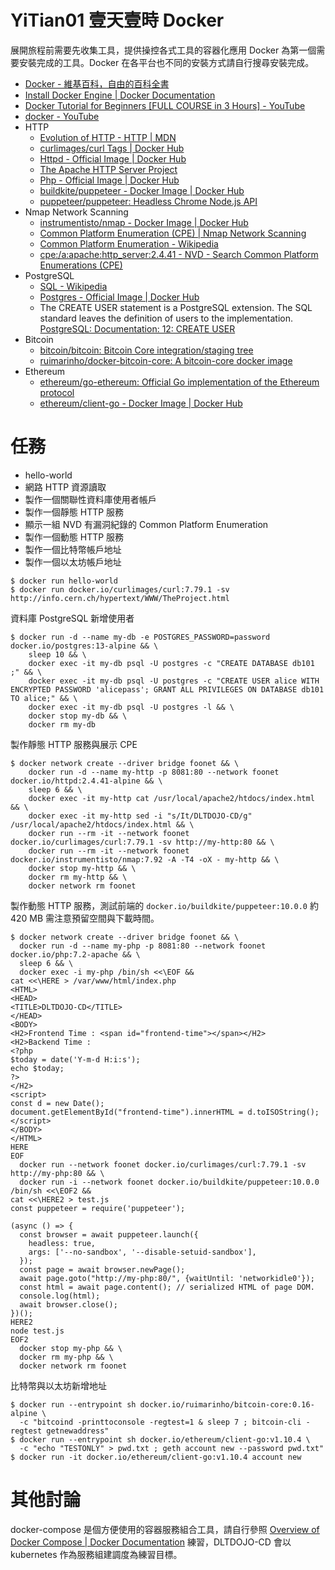 # YiTian01 壹天壹時 Docker

展開旅程前需要先收集工具，提供操控各式工具的容器化應用 Docker 為第一個需要安裝完成的工具。Docker 在各平台也不同的安裝方式請自行搜尋安裝完成。

- [Docker - 維基百科，自由的百科全書](https://zh.wikipedia.org/zh-tw/Docker)
- [Install Docker Engine | Docker Documentation](https://docs.docker.com/engine/install/)
- [Docker Tutorial for Beginners [FULL COURSE in 3 Hours] - YouTube](https://www.youtube.com/watch?v=3c-iBn73dDE)
- [docker - YouTube](https://www.youtube.com/results?search_query=docker&sp=EgIYAg%253D%253D)
- HTTP
  - [Evolution of HTTP - HTTP | MDN](https://developer.mozilla.org/en-US/docs/Web/HTTP/Basics_of_HTTP/Evolution_of_HTTP#invention_of_the_world_wide_web)
  - [curlimages/curl Tags | Docker Hub](https://hub.docker.com/r/curlimages/curl/tags?page=1&ordering=last_updated)
  - [Httpd - Official Image | Docker Hub](https://hub.docker.com/_/httpd)
  - [The Apache HTTP Server Project](https://httpd.apache.org/)
  - [Php - Official Image | Docker Hub](https://hub.docker.com/_/php)
  - [buildkite/puppeteer - Docker Image | Docker Hub](https://hub.docker.com/r/buildkite/puppeteer)
  - [puppeteer/puppeteer: Headless Chrome Node.js API](https://github.com/puppeteer/puppeteer)
- Nmap Network Scanning
  - [instrumentisto/nmap - Docker Image | Docker Hub](https://hub.docker.com/r/instrumentisto/nmap)
  - [Common Platform Enumeration (CPE) | Nmap Network Scanning](https://nmap.org/book/output-formats-cpe.html)
  - [Common Platform Enumeration - Wikipedia](https://en.wikipedia.org/wiki/Common_Platform_Enumeration)
  - [cpe:/a:apache:http_server:2.4.41 - NVD - Search Common Platform Enumerations (CPE)](https://nvd.nist.gov/products/cpe/search/results?namingFormat=2.2&keyword=cpe%3A%2Fa%3Aapache%3Ahttp_server%3A2.4.41)
- PostgreSQL
  - [SQL - Wikipedia](https://en.wikipedia.org/wiki/SQL)
  - [Postgres - Official Image | Docker Hub](https://hub.docker.com/_/postgres?tab=description&page=1&ordering=last_updated)
  - The CREATE USER statement is a PostgreSQL extension. The SQL standard leaves the definition of users to the implementation. [PostgreSQL: Documentation: 12: CREATE USER](https://www.postgresql.org/docs/12/sql-createuser.html)
- Bitcoin
  - [bitcoin/bitcoin: Bitcoin Core integration/staging tree](https://github.com/bitcoin/bitcoin)
  - [ruimarinho/docker-bitcoin-core: A bitcoin-core docker image](https://github.com/ruimarinho/docker-bitcoin-core)
- Ethereum
  - [ethereum/go-ethereum: Official Go implementation of the Ethereum protocol](https://github.com/ethereum/go-ethereum)
  - [ethereum/client-go - Docker Image | Docker Hub](https://hub.docker.com/r/ethereum/client-go)

# 任務

- hello-world
- 網路 HTTP 資源讀取
- 製作一個關聯性資料庫使用者帳戶
- 製作一個靜態 HTTP 服務
- 顯示一組 NVD 有漏洞紀錄的 Common Platform Enumeration
- 製作一個動態 HTTP 服務
- 製作一個比特幣帳戶地址
- 製作一個以太坊帳戶地址

```
$ docker run hello-world
$ docker run docker.io/curlimages/curl:7.79.1 -sv http://info.cern.ch/hypertext/WWW/TheProject.html
```

資料庫 PostgreSQL 新增使用者

```
$ docker run -d --name my-db -e POSTGRES_PASSWORD=password docker.io/postgres:13-alpine && \
    sleep 10 && \
    docker exec -it my-db psql -U postgres -c "CREATE DATABASE db101 ;" && \
    docker exec -it my-db psql -U postgres -c "CREATE USER alice WITH ENCRYPTED PASSWORD 'alicepass'; GRANT ALL PRIVILEGES ON DATABASE db101 TO alice;" && \
    docker exec -it my-db psql -U postgres -l && \
    docker stop my-db && \
    docker rm my-db
```

製作靜態 HTTP 服務與展示 CPE

```
$ docker network create --driver bridge foonet && \
    docker run -d --name my-http -p 8081:80 --network foonet docker.io/httpd:2.4.41-alpine && \
    sleep 6 && \
    docker exec -it my-http cat /usr/local/apache2/htdocs/index.html && \
    docker exec -it my-http sed -i "s/It/DLTDOJO-CD/g" /usr/local/apache2/htdocs/index.html && \
    docker run --rm -it --network foonet docker.io/curlimages/curl:7.79.1 -sv http://my-http:80 && \
    docker run --rm -it --network foonet docker.io/instrumentisto/nmap:7.92 -A -T4 -oX - my-http && \
    docker stop my-http && \
    docker rm my-http && \
    docker network rm foonet
```

製作動態 HTTP 服務，測試前端的 ```docker.io/buildkite/puppeteer:10.0.0``` 約 420 MB 需注意預留空間與下載時間。

```
$ docker network create --driver bridge foonet && \
  docker run -d --name my-php -p 8081:80 --network foonet docker.io/php:7.2-apache && \
  sleep 6 && \
  docker exec -i my-php /bin/sh <<\EOF &&
cat <<\HERE > /var/www/html/index.php
<HTML>
<HEAD>
<TITLE>DLTDOJO-CD</TITLE>
</HEAD>
<BODY>
<H2>Frontend Time : <span id="frontend-time"></span></H2>
<H2>Backend Time : 
<?php 
$today = date('Y-m-d H:i:s'); 
echo $today; 
?>
</H2>
<script>
const d = new Date();
document.getElementById("frontend-time").innerHTML = d.toISOString();
</script>
</BODY>
</HTML>
HERE
EOF
  docker run --network foonet docker.io/curlimages/curl:7.79.1 -sv http://my-php:80 && \
  docker run -i --network foonet docker.io/buildkite/puppeteer:10.0.0 /bin/sh <<\EOF2 &&
cat <<\HERE2 > test.js
const puppeteer = require('puppeteer');

(async () => {
  const browser = await puppeteer.launch({
    headless: true,
    args: ['--no-sandbox', '--disable-setuid-sandbox'],
  });
  const page = await browser.newPage();
  await page.goto("http://my-php:80/", {waitUntil: 'networkidle0'});
  const html = await page.content(); // serialized HTML of page DOM.
  console.log(html);
  await browser.close();
})();
HERE2
node test.js
EOF2
  docker stop my-php && \
  docker rm my-php && \
  docker network rm foonet
```

比特幣與以太坊新增地址

```
$ docker run --entrypoint sh docker.io/ruimarinho/bitcoin-core:0.16-alpine \
  -c "bitcoind -printtoconsole -regtest=1 & sleep 7 ; bitcoin-cli -regtest getnewaddress"
$ docker run --entrypoint sh docker.io/ethereum/client-go:v1.10.4 \
  -c "echo "TESTONLY" > pwd.txt ; geth account new --password pwd.txt"
$ docker run -it docker.io/ethereum/client-go:v1.10.4 account new
```

# 其他討論

docker-compose 是個方便使用的容器服務組合工具，請自行參照 [Overview of Docker Compose | Docker Documentation](https://docs.docker.com/compose/) 練習，DLTDOJO-CD 會以 kubernetes 作為服務組建調度為練習目標。